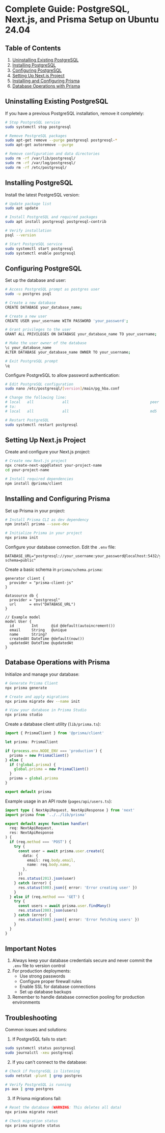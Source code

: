 # Complete Guide: PostgreSQL, Next.js, and Prisma Setup on Ubuntu 24.04

## Table of Contents
1. [Uninstalling Existing PostgreSQL](#uninstalling-existing-postgresql)
2. [Installing PostgreSQL](#installing-postgresql)
3. [Configuring PostgreSQL](#configuring-postgresql)
4. [Setting Up Next.js Project](#setting-up-nextjs-project)
5. [Installing and Configuring Prisma](#installing-and-configuring-prisma)
6. [Database Operations with Prisma](#database-operations-with-prisma)

## Uninstalling Existing PostgreSQL

If you have a previous PostgreSQL installation, remove it completely:

```bash
# Stop PostgreSQL service
sudo systemctl stop postgresql

# Remove PostgreSQL packages
sudo apt-get remove --purge postgresql postgresql-*
sudo apt-get autoremove --purge

# Remove configuration and data directories
sudo rm -rf /var/lib/postgresql/
sudo rm -rf /var/log/postgresql/
sudo rm -rf /etc/postgresql/
```

## Installing PostgreSQL

Install the latest PostgreSQL version:

```bash
# Update package list
sudo apt update

# Install PostgreSQL and required packages
sudo apt install postgresql postgresql-contrib

# Verify installation
psql --version

# Start PostgreSQL service
sudo systemctl start postgresql
sudo systemctl enable postgresql
```

## Configuring PostgreSQL

Set up the database and user:

```bash
# Access PostgreSQL prompt as postgres user
sudo -u postgres psql

# Create a new database
CREATE DATABASE your_database_name;

# Create a new user
CREATE USER your_username WITH PASSWORD 'your_password';

# Grant privileges to the user
GRANT ALL PRIVILEGES ON DATABASE your_database_name TO your_username;

# Make the user owner of the database
\c your_database_name
ALTER DATABASE your_database_name OWNER TO your_username;

# Exit PostgreSQL prompt
\q
```

Configure PostgreSQL to allow password authentication:

```bash
# Edit PostgreSQL configuration
sudo nano /etc/postgresql/[version]/main/pg_hba.conf

# Change the following line:
# local   all             all                                     peer
# to:
# local   all             all                                     md5

# Restart PostgreSQL
sudo systemctl restart postgresql
```

## Setting Up Next.js Project

Create and configure your Next.js project:

```bash
# Create new Next.js project
npx create-next-app@latest your-project-name
cd your-project-name

# Install required dependencies
npm install @prisma/client
```

## Installing and Configuring Prisma

Set up Prisma in your project:

```bash
# Install Prisma CLI as dev dependency
npm install prisma --save-dev

# Initialize Prisma in your project
npx prisma init
```

Configure your database connection. Edit the `.env` file:

```plaintext
DATABASE_URL="postgresql://your_username:your_password@localhost:5432/your_database_name?schema=public"
```

Create a basic schema in `prisma/schema.prisma`:

```prisma
generator client {
  provider = "prisma-client-js"
}

datasource db {
  provider = "postgresql"
  url      = env("DATABASE_URL")
}

// Example model
model User {
  id        Int      @id @default(autoincrement())
  email     String   @unique
  name      String?
  createdAt DateTime @default(now())
  updatedAt DateTime @updatedAt
}
```

## Database Operations with Prisma

Initialize and manage your database:

```bash
# Generate Prisma Client
npx prisma generate

# Create and apply migrations
npx prisma migrate dev --name init

# View your database in Prisma Studio
npx prisma studio
```

Create a database client utility (`lib/prisma.ts`):

```typescript
import { PrismaClient } from '@prisma/client'

let prisma: PrismaClient

if (process.env.NODE_ENV === 'production') {
  prisma = new PrismaClient()
} else {
  if (!global.prisma) {
    global.prisma = new PrismaClient()
  }
  prisma = global.prisma
}

export default prisma
```

Example usage in an API route (`pages/api/users.ts`):

```typescript
import type { NextApiRequest, NextApiResponse } from 'next'
import prisma from '../../lib/prisma'

export default async function handler(
  req: NextApiRequest,
  res: NextApiResponse
) {
  if (req.method === 'POST') {
    try {
      const user = await prisma.user.create({
        data: {
          email: req.body.email,
          name: req.body.name,
        },
      })
      res.status(201).json(user)
    } catch (error) {
      res.status(500).json({ error: 'Error creating user' })
    }
  } else if (req.method === 'GET') {
    try {
      const users = await prisma.user.findMany()
      res.status(200).json(users)
    } catch (error) {
      res.status(500).json({ error: 'Error fetching users' })
    }
  }
}
```

## Important Notes

1. Always keep your database credentials secure and never commit the `.env` file to version control
2. For production deployments:
   - Use strong passwords
   - Configure proper firewall rules
   - Enable SSL for database connections
   - Set up database backups
3. Remember to handle database connection pooling for production environments

## Troubleshooting

Common issues and solutions:

1. If PostgreSQL fails to start:
```bash
sudo systemctl status postgresql
sudo journalctl -xeu postgresql
```

2. If you can't connect to the database:
```bash
# Check if PostgreSQL is listening
sudo netstat -plunt | grep postgres

# Verify PostgreSQL is running
ps aux | grep postgres
```

3. If Prisma migrations fail:
```bash
# Reset the database (WARNING: This deletes all data)
npx prisma migrate reset

# Check migration status
npx prisma migrate status
```
